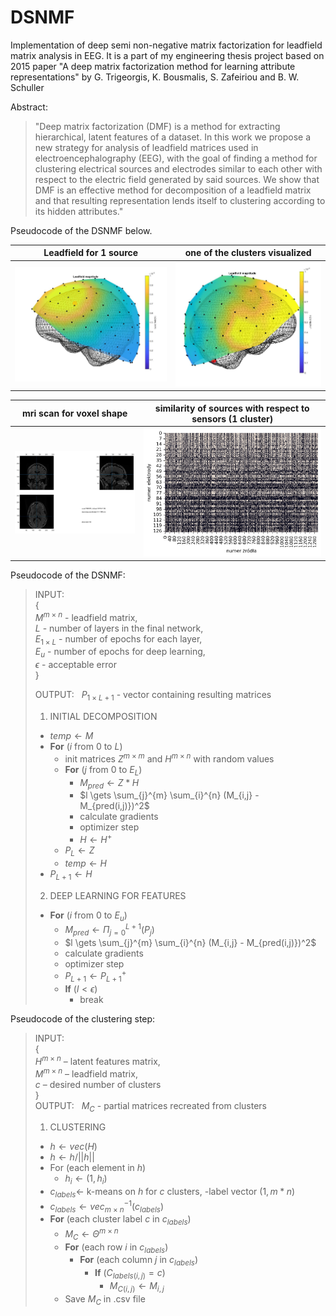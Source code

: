 # DSNMF
Implementation of deep semi non-negative matrix factorization for leadfield matrix analysis in EEG. It is a part of my engineering thesis project based on 2015 paper "A deep matrix  factorization method for learning attribute representations" by G. Trigeorgis, K. Bousmalis, S. Zafeiriou and B. W. Schuller

Abstract:
>"Deep matrix factorization (DMF) is a method for extracting hierarchical, latent features of a dataset. In this work we propose a new strategy for analysis of leadfield matrices
used in electroencephalography (EEG), with the goal of finding a method for clustering
electrical sources and electrodes similar to each other with respect to the electric field
generated by said sources. We show that DMF is an effective method for decomposition
of a leadfield matrix and that resulting representation lends itself to clustering according
to its hidden attributes."

Pseudocode of the DSNMF below.

Leadfield for 1 source    |  one of the clusters visualized
:-------------------------:|:-------------------------:
  <img src="./README_img/macierzM.jpg"/> | <img src="./README_img/klaster3.jpg" />

mri scan for voxel shape   |  similarity of sources with respect to sensors (1 cluster)
:-------------------------:|:-------------------------:
  <img src="./README_img/mri.jpg"/> | <img src="./README_img/H1_cluster4.png" width='1500' />


Pseudocode of the DSNMF:

>INPUT:\
{\
$M^{m \times n}$ - leadfield matrix,\
$L$ - number of layers in the final network,\
$E_{1 \times L}$ - number of epochs for each layer,\
$E_{u}$ - number of epochs for deep learning,\
$\epsilon$ - acceptable error\
}
>
>OUTPUT: &nbsp;
$P_{1 \times L+1}$ - vector containing resulting matrices
>
>1. INITIAL DECOMPOSITION
>  * $temp \gets M$
>  * __For__ ($i$ from 0 to $L$)
>    * init matrices $Z^{m \times m}$ and $H^{m \times n}$ with random values
>    * __For__ ($j$ from 0 to $E_L$)
>      * $M_{pred} \gets Z * H$
>      * $l \gets \sum_{j}^{m} \sum_{i}^{n} (M_{i,j} - M_{pred(i,j)})^2$
>      * calculate gradients
>      * optimizer step
>      * $H \gets H^{+}$
>    * $P_{L} \gets Z$
>    * $temp \gets H$
>  * $P_{L+1} \gets H$
>
>2. DEEP LEARNING FOR FEATURES
>  * __For__ ($i$ from 0 to $E_u$)
>    * $M_{pred} \gets \Pi_{j=0}^{L+1} (P_{j})$
>    * $l \gets \sum_{j}^{m} \sum_{i}^{n} (M_{i,j} - M_{pred(i,j)})^2$
>    * calculate gradients
>    * optimizer step
>    * $P_{L+1} \gets P_{L+1}^{+}$
>    * __If__ ($l < \epsilon$)
>      * break

Pseudocode of the clustering step:

>INPUT:\
>{\
>$H^{m \times n}$ – latent features matrix,\
>$M^{m \times n}$ – leadfield matrix,\
>$c$ – desired number of clusters\
>}\
>OUTPUT: &nbsp;
$M_C$ - partial matrices recreated from clusters
>1. CLUSTERING
>  * $h \gets vec(H)$
>  * $h \gets h / ||h||$
>  * For (each element in $h$)
>    * $h_{i} \gets (1, h_{i})$
>  * $c_{labels} \gets$ k-means on $h$ for $c$ clusters, -label vector $(1, m*n)$
>  * $c_{labels} \gets vec_{m \times n}^{-1} (c_{labels})$
>  * __For__ (each cluster label $c$ in $c_{labels}$)
>    * $M_C \gets \Theta^{m \times n}$
>    * __For__ (each row $i$ in $c_{labels}$)
>      * __For__ (each column $j$ in $c_{labels}$)
>        * __If__ ($C_{labels(i,j)} = c$)
>          * $M_{C(i,j)} \gets M_{i,j}$
>    * Save $M_C$ in .csv file